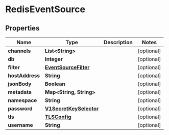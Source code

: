 

# RedisEventSource

## Properties

Name | Type | Description | Notes
------------ | ------------- | ------------- | -------------
**channels** | **List&lt;String&gt;** |  |  [optional]
**db** | **Integer** |  |  [optional]
**filter** | [**EventSourceFilter**](EventSourceFilter.md) |  |  [optional]
**hostAddress** | **String** |  |  [optional]
**jsonBody** | **Boolean** |  |  [optional]
**metadata** | **Map&lt;String, String&gt;** |  |  [optional]
**namespace** | **String** |  |  [optional]
**password** | [**V1SecretKeySelector**](V1SecretKeySelector.md) |  |  [optional]
**tls** | [**TLSConfig**](TLSConfig.md) |  |  [optional]
**username** | **String** |  |  [optional]



